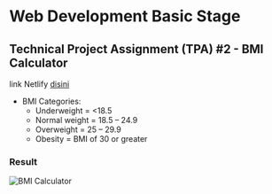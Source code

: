 # Web Development Basic Stage

## Technical Project Assignment (TPA) #2 - BMI Calculator

link Netlify [disini](https://tpa-002hakimff.netlify.app/)

- BMI Categories:
  - Underweight = <18.5
  - Normal weight = 18.5 – 24.9
  - Overweight = 25 – 29.9
  - Obesity = BMI of 30 or greater


###  Result

![BMI Calculator](https://i.ibb.co/qRFM4Jh/Screenshot-2023-04-12-015440.png)






